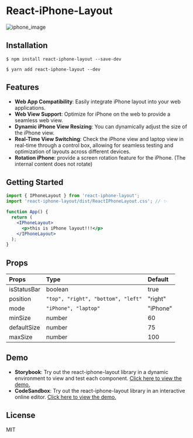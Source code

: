 # React-iPhone-Layout

![iphone_image](https://github.com/BangDori/react-iphone-layout/assets/44726494/9015f4fb-caf3-4c4f-b660-46c9f94c8f81)

## Installation

```shell
$ npm install react-iphone-layout --save-dev

$ yarn add react-iphone-layout --dev
```

## Features

- **Web App Compatibility**: Easily integrate iPhone layout into your web applications.
- **Web View Support**: Optimize for iPhone on the web to provide a seamless web view.
- **Dynamic iPhone View Resizing**: You can dynamically adjust the size of the iPhone view.
- **Real-Time View Switching**: Check the iPhone view and laptop view in real-time through a control box, allowing for seamless testing and optimization of layouts across different devices.
- **Rotation iPhone**: provide a screen rotation feature for the iPhone. (The internal content does not rotate)

## Getting Started

```jsx
import { IPhoneLayout } from 'react-iphone-layout';
import 'react-iphone-layout/dist/ReactIPhoneLayout.css'; // ✨

function App() {
  return (
    <IPhoneLayout>
      <p>this is iPhone layout!!!</p>
    </IPhoneLayout>
  );
}
```

## Props

| **Props**   | **Type**                           | **Default** |
| :---------- | :--------------------------------- | :---------- |
| isStatusBar | boolean                            | true        |
| position    | `"top", "right", "bottom", "left"` | "right"     |
| mode        | `"iPhone", "laptop"`               | "iPhone"    |
| minSize     | number                             | 60          |
| defaultSize | number                             | 75          |
| maxSize     | number                             | 100         |

## Demo

- **Storybook**: Try out the react-iphone-layout library in a dynamic environment to view and test each component. [Click here to view the demo.](https://6659c1e97f07954c4600826b-wiynohyjmh.chromatic.com)
- **CodeSandbox**: Try out the react-iphone-layout library in an interactive online editor. [Click here to view the demo.](https://codesandbox.io/p/devbox/react-iphone-layout-y3mcl7)

## License

MIT

